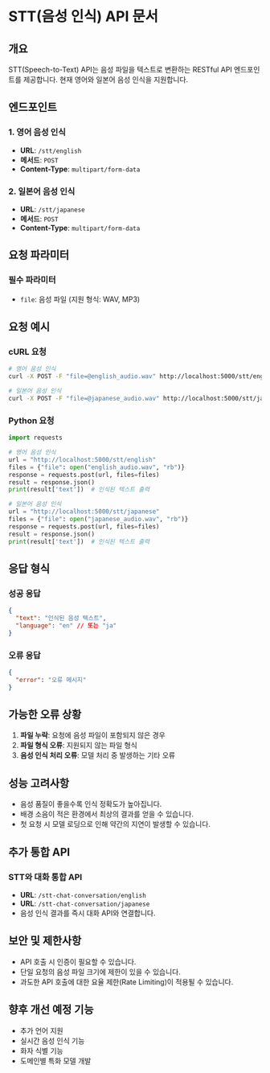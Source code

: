 # STT(음성 인식) API 문서

## 개요

STT(Speech-to-Text) API는 음성 파일을 텍스트로 변환하는 RESTful API 엔드포인트를 제공합니다. 현재 영어와 일본어 음성 인식을 지원합니다.

## 엔드포인트

### 1. 영어 음성 인식

- **URL**: `/stt/english`
- **메서드**: `POST`
- **Content-Type**: `multipart/form-data`

### 2. 일본어 음성 인식

- **URL**: `/stt/japanese`
- **메서드**: `POST`
- **Content-Type**: `multipart/form-data`

## 요청 파라미터

### 필수 파라미터

- `file`: 음성 파일 (지원 형식: WAV, MP3)

## 요청 예시

### cURL 요청

```bash
# 영어 음성 인식
curl -X POST -F "file=@english_audio.wav" http://localhost:5000/stt/english

# 일본어 음성 인식
curl -X POST -F "file=@japanese_audio.wav" http://localhost:5000/stt/japanese
```

### Python 요청

```python
import requests

# 영어 음성 인식
url = "http://localhost:5000/stt/english"
files = {"file": open("english_audio.wav", "rb")}
response = requests.post(url, files=files)
result = response.json()
print(result['text'])  # 인식된 텍스트 출력

# 일본어 음성 인식
url = "http://localhost:5000/stt/japanese"
files = {"file": open("japanese_audio.wav", "rb")}
response = requests.post(url, files=files)
result = response.json()
print(result['text'])  # 인식된 텍스트 출력
```

## 응답 형식

### 성공 응답

```json
{
  "text": "인식된 음성 텍스트",
  "language": "en" // 또는 "ja"
}
```

### 오류 응답

```json
{
  "error": "오류 메시지"
}
```

## 가능한 오류 상황

1. **파일 누락**: 요청에 음성 파일이 포함되지 않은 경우
2. **파일 형식 오류**: 지원되지 않는 파일 형식
3. **음성 인식 처리 오류**: 모델 처리 중 발생하는 기타 오류

## 성능 고려사항

- 음성 품질이 좋을수록 인식 정확도가 높아집니다.
- 배경 소음이 적은 환경에서 최상의 결과를 얻을 수 있습니다.
- 첫 요청 시 모델 로딩으로 인해 약간의 지연이 발생할 수 있습니다.

## 추가 통합 API

### STT와 대화 통합 API

- **URL**: `/stt-chat-conversation/english`
- **URL**: `/stt-chat-conversation/japanese`
- 음성 인식 결과를 즉시 대화 API와 연결합니다.

## 보안 및 제한사항

- API 호출 시 인증이 필요할 수 있습니다.
- 단일 요청의 음성 파일 크기에 제한이 있을 수 있습니다.
- 과도한 API 호출에 대한 요율 제한(Rate Limiting)이 적용될 수 있습니다.

## 향후 개선 예정 기능

- 추가 언어 지원
- 실시간 음성 인식 기능
- 화자 식별 기능
- 도메인별 특화 모델 개발
